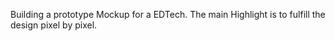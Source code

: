 Building a prototype Mockup for a EDTech. The main Highlight is to fulfill the design pixel by pixel.
